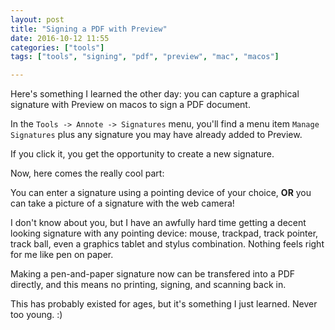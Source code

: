 ```yaml
---
layout: post
title: "Signing a PDF with Preview"
date: 2016-10-12 11:55
categories: ["tools"]
tags: ["tools", "signing", "pdf", "preview", "mac", "macos"]

---
```


Here's something I learned the other day: you can capture a graphical signature with Preview on macos to sign a PDF document.

In the `Tools -> Annote -> Signatures` menu, you'll find a menu
item `Manage Signatures` plus any signature you may have already added
to Preview.

If you click it, you get the opportunity to create a new signature.

Now, here comes the really cool part:

You can enter a signature using a pointing device of your choice,
**OR** you can take a picture of a signature with the web camera!

I don't know about you, but I have an awfully hard time getting a
decent looking signature with any pointing device: mouse, trackpad,
track pointer, track ball, even a graphics tablet and stylus
combination. Nothing feels right for me like pen on paper.

Making a pen-and-paper signature now can be transfered into a PDF
directly, and this means no printing, signing, and scanning back in.

This has probably existed for ages, but it's something I just
learned. Never too young. :)
